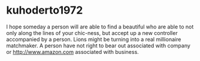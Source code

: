 # kuhoderto1972
I hope someday a person will are able to find a beautiful who are able to not only along the lines of your chic-ness, but accept up a new controller accompanied by a person.  Lions might be turning into a real millionaire matchmaker.  A person have not right to bear out associated with company or http://www.amazon.com associated with business.
